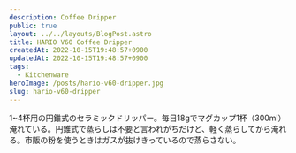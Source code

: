 ```yaml
---
description: Coffee Dripper
public: true
layout: ../../layouts/BlogPost.astro
title: HARIO V60 Coffee Dripper
createdAt: 2022-10-15T19:48:57+0900
updatedAt: 2022-10-15T19:48:57+0900
tags:
  - Kitchenware
heroImage: /posts/hario-v60-dripper.jpg
slug: hario-v60-dripper
---
```


1~4杯用の円錐式のセラミックドリッパー。毎日18gでマグカップ1杯（300ml）淹れている。円錐式で蒸らしは不要と言われがちだけど、軽く蒸らしてから淹れる。市販の粉を使うときはガスが抜けきっているので蒸らさない。
